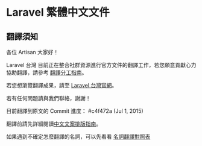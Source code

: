 # Laravel 繁體中文文件

## 翻譯須知

各位 Artisan 大家好！

Laravel 台灣 目前正在整合社群資源進行官方文件的翻譯工作，若您願意貢獻心力協助翻譯，請參考 [翻譯分工指南](https://laraveltw.hackpad.com/Laravel-5.1-Translation-ZYNn4rULGlB)。

若您想瀏覽翻譯成果，請至 [Laravel 台灣官網](http://laravel.tw/docs/
 )。

若有任何問題請與我們聯絡，謝謝！


目前翻譯到原文的 Commit 進度： #c4f472a (Jul 1, 2015)

翻譯前請先詳細閱讀[中文文案排版指南](https://github.com/sparanoid/chinese-copywriting-guidelines)。

如果遇到不確定怎麼翻譯的名詞，可以先看看 [名詞翻譯對照表](https://laraveltw.hackpad.com/Laravel--qi5SbNfO0q2)
